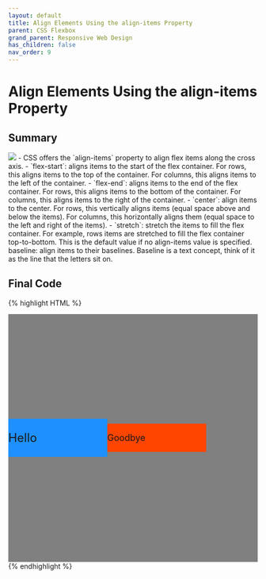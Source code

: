 ```yaml
---
layout: default
title: Align Elements Using the align-items Property
parent: CSS Flexbox
grand_parent: Responsive Web Design
has_children: false
nav_order: 9
---
```

# Align Elements Using the align-items Property
## Summary
<img src="https://www.w3.org/TR/css-flexbox-1/images/flex-direction-terms.svg">
- CSS offers the `align-items` property to align flex items along the cross axis.
    - `flex-start`: aligns items to the start of the flex container. For rows, this aligns items to the top of the container. For columns, this aligns items to the left of the container.
    - `flex-end`: aligns items to the end of the flex container. For rows, this aligns items to the bottom of the container. For columns, this aligns items to the right of the container.
    - `center`: align items to the center. For rows, this vertically aligns items (equal space above and below the items). For columns, this horizontally aligns them (equal space to the left and right of the items).
    - `stretch`: stretch the items to fill the flex container. For example, rows items are stretched to fill the flex container top-to-bottom. This is the default value if no align-items value is specified.
    baseline: align items to their baselines. Baseline is a text concept, think of it as the line that the letters sit on.


## Final Code

{% highlight HTML %}
<style>
  #box-container {
    background: gray;
    display: flex;
    height: 500px;
    align-items: center;
  }
  #box-1 {
    background-color: dodgerblue;
    width: 200px;
    font-size: 24px;
  }

  #box-2 {
    background-color: orangered;
    width: 200px;
    font-size: 18px;
  }
</style>

<div id="box-container">
  <div id="box-1"><p>Hello</p></div>
  <div id="box-2"><p>Goodbye</p></div>
</div>
{% endhighlight %}